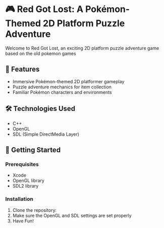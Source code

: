 # 🎮 Red Got Lost: A Pokémon-Themed 2D Platform Puzzle Adventure

Welcome to Red Got Lost, an exciting 2D platform puzzle adventure game based on the old pokemon games

## 🌟 Features

- Immersive Pokémon-themed 2D platformer gameplay
- Puzzle adventure mechanics for item collection
- Familiar Pokémon characters and environments

## 🛠️ Technologies Used

- C++
- OpenGL
- SDL (Simple DirectMedia Layer)

## 🚀 Getting Started

### Prerequisites

- Xcode
- OpenGL library
- SDL2 library

### Installation

1. Clone the repository:
2. Make sure the OpenGL and SDL settings are set properly
3. Have Fun!
